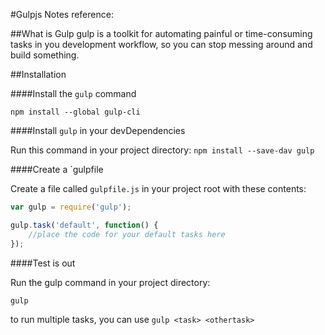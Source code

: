 #Gulpjs Notes
reference: [](http://gulpjs.com)

##What is Gulp
gulp is a toolkit for automating painful or time-consuming tasks in you development workflow, so you can stop messing around and build something. 

##Installation

####Install the `gulp` command

`npm install --global gulp-cli`


####Install `gulp` in your devDependencies

Run this command in your project directory:
`npm install --save-dav gulp`


####Create a `gulpfile

Create a file called `gulpfile.js` in your project root with these contents:

```js
var gulp = require('gulp');

gulp.task('default', function() {
	//place the code for your default tasks here
});
```


####Test is out

Run the gulp command in your project directory:

```
gulp
```

to run multiple tasks, you can use `gulp <task> <othertask>`
